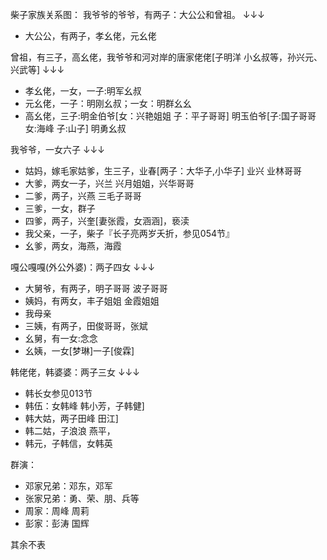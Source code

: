 柴子家族关系图：
我爷爷的爷爷，有两子：大公公和曾祖。
↓↓↓

- 大公公，有两子，孝幺佬，元幺佬

曾祖，有三子，高幺佬，我爷爷和河对岸的唐家佬佬[子明洋 小幺叔等，孙兴元、兴武等]
↓↓↓

- 孝幺佬，一女，一子:明军幺叔
- 元幺佬，一子：明刚幺叔；一女：明群幺幺
- 高幺佬，三子:明金伯爷[女：兴艳姐姐 子：平子哥哥] 明玉伯爷[子:国子哥哥 女:海峰 子:山子] 明勇幺叔

我爷爷，一女六子
↓↓↓

- 姑妈，嫁毛家姑爹，生三子，业春[两子：大华子,小华子] 业兴 业林哥哥
- 大爹，两女一子，兴兰 兴月姐姐，兴华哥哥
- 二爹，两子，兴燕 三毛子哥哥
- 三爹，一女，群子
- 四爹，两子，兴奎[妻张霞，女涵涵]，亵渎
- 我父亲，一子，柴子『长子亮两岁夭折，参见054节』
- 幺爹，两女，海燕，海霞

嘎公嘎嘎(外公外婆)：两子四女
↓↓↓

- 大舅爷，有两子，明子哥哥 波子哥哥
- 姨妈，有两女，丰子姐姐 金霞姐姐
- 我母亲
- 三姨，有两子，田俊哥哥，张斌
- 幺舅，有一女:念念
- 幺姨，一女[梦琳]一子[俊霖]

韩佬佬，韩婆婆：两子三女
↓↓↓

- 韩长女参见013节
- 韩伍：女韩峰 韩小芳，子韩健]
- 韩大姑，两子田峰 田江]
- 韩二姑，子浪浪 燕平，
- 韩元，子韩信，女韩英

群演：

- 邓家兄弟：邓东，邓军
- 张家兄弟：勇、荣、朋、兵等
- 周家：周峰 周莉
- 彭家：彭涛 国辉

其余不表

<!-- ##{"timestamp":1293333936}## -->